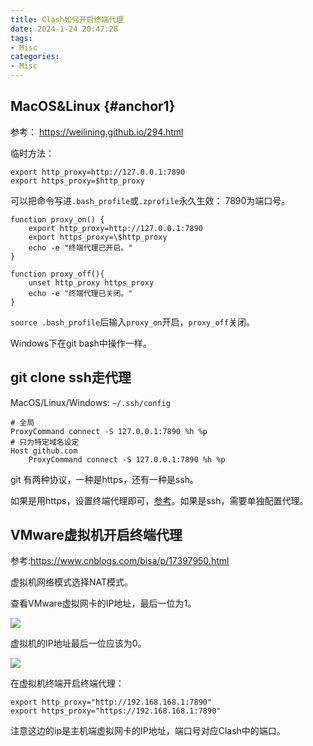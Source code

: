 ```yaml
---
title: Clash如何开启终端代理
date: 2024-1-24 20:47:28
tags:
- Misc
categories:
- Misc
---
```


## MacOS&Linux {#anchor1}

参考：
https://weilining.github.io/294.html

临时方法：

```shell
export http_proxy=http://127.0.0.1:7890
export https_proxy=$http_proxy
```

可以把命令写进`.bash_profile`或`.zprofile`永久生效：
7890为端口号。

```shell
function proxy_on() {
    export http_proxy=http://127.0.0.1:7890
    export https_proxy=\$http_proxy
    echo -e "终端代理已开启。"
}

function proxy_off(){
    unset http_proxy https_proxy
    echo -e "终端代理已关闭。"
}
```

`source .bash_profile`后输入`proxy_on`开启，`proxy_off`关闭。

Windows下在git bash中操作一样。

## git clone ssh走代理

MacOS/Linux/Windows: `~/.ssh/config`

```shell
# 全局
ProxyCommand connect -S 127.0.0.1:7890 %h %p
# 只为特定域名设定
Host github.com
    ProxyCommand connect -S 127.0.0.1:7890 %h %p

```

git 有两种协议，一种是https，还有一种是ssh。

如果是用https，设置终端代理即可，[参考](#anchor1)。如果是ssh，需要单独配置代理。


## VMware虚拟机开启终端代理

参考:https://www.cnblogs.com/bisa/p/17397950.html

虚拟机网络模式选择NAT模式。

查看VMware虚拟网卡的IP地址，最后一位为1。

![](https://xyc-1316422823.cos.ap-shanghai.myqcloud.com/20240124215308.png)

虚拟机的IP地址最后一位应该为0。

![](https://xyc-1316422823.cos.ap-shanghai.myqcloud.com/20240124215223.png)

在虚拟机终端开启终端代理：

```shell
export http_proxy="http://192.168.168.1:7890"
export https_proxy="https://192.168.168.1:7890"
```

注意这边的ip是主机端虚拟网卡的IP地址，端口号对应Clash中的端口。
